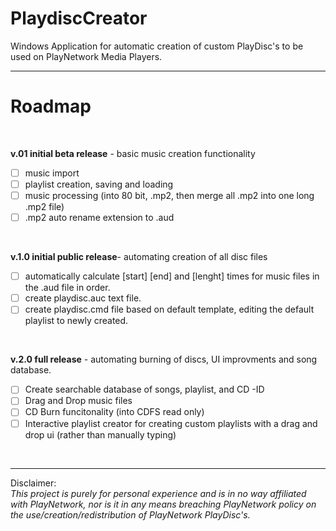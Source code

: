 # PlaydiscCreator
Windows Application for automatic creation of custom PlayDisc's to be used on PlayNetwork Media Players.

 ---
 # Roadmap
<br />

 **v.01 initial beta release** - basic music creation functionality
  - [ ] music import
  - [ ] playlist creation, saving and loading
  - [ ] music processing (into 80 bit, .mp2, then merge all .mp2 into one long .mp2 file)
  - [ ] .mp2 auto rename extension to .aud 
<br />
 

**v.1.0 initial public release**- automating creation of all disc files
- [ ] automatically calculate [start] [end] and [lenght] times for music files in the .aud file in order.
- [ ] create playdisc.auc text file.
- [ ] create playdisc.cmd file based on default template, editing the default playlist to newly created. 
 <br />

**v.2.0 full release** - automating burning of discs, UI improvments and song database.
  - [ ] Create searchable database of songs, playlist, and CD -ID 
  - [ ] Drag and Drop music files
  - [ ] CD Burn funcitonality (into CDFS read only)
  - [ ] Interactive playlist creator for creating custom playlists with a drag and drop ui (rather than manually typing)
  <br />
  
---

Disclaimer: <br />
_This project is purely for personal experience and is in no way affiliated with PlayNetwork, nor is it in any means breaching PlayNetwork policy on the use/creation/redistribution of PlayNetwork PlayDisc's._
